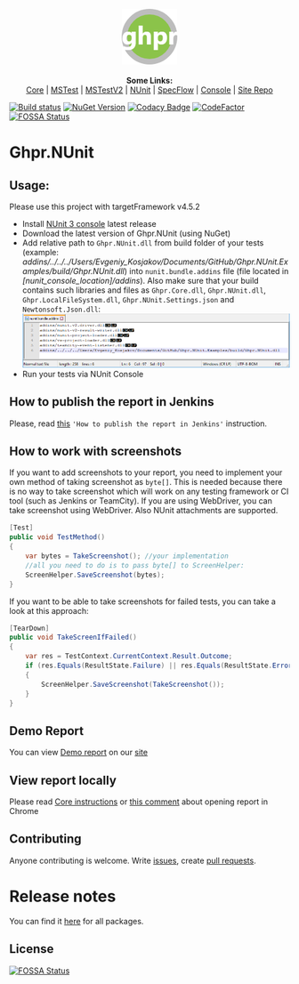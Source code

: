 <p align="center">
  <a href="https://ghpreporter.github.io/"><img src="https://github.com/GHPReporter/GHPReporter.github.io/blob/master/img/logo-small.png?raw=true" alt="Project icon"></a>
  <br><br>
  <b>Some Links:</b><br>
  <a href="https://github.com/GHPReporter/Ghpr.Core">Core</a> |
  <a href="https://github.com/GHPReporter/Ghpr.MSTest">MSTest</a> |
  <a href="https://github.com/GHPReporter/Ghpr.MSTestV2">MSTestV2</a> |
  <a href="https://github.com/GHPReporter/Ghpr.NUnit">NUnit</a> |
  <a href="https://github.com/GHPReporter/Ghpr.SpecFlow">SpecFlow</a> |
  <a href="https://github.com/GHPReporter/Ghpr.Console">Console</a> |
  <a href="https://github.com/GHPReporter/GHPReporter.github.io/">Site Repo</a>
</p>

[![Build status](https://ci.appveyor.com/api/projects/status/edl1eag5luk5v4xs?svg=true)](https://ci.appveyor.com/project/elv1s42/ghpr-nunit)
[![NuGet Version](https://img.shields.io/nuget/v/Ghpr.NUnit.svg)](https://www.nuget.org/packages/Ghpr.NUnit)
[![Codacy Badge](https://api.codacy.com/project/badge/Grade/dcdcf3b7866242fba326fb9aa47871b3)](https://www.codacy.com/app/GHPReporter/Ghpr.NUnit?utm_source=github.com&amp;utm_medium=referral&amp;utm_content=GHPReporter/Ghpr.NUnit&amp;utm_campaign=Badge_Grade)
[![CodeFactor](https://www.codefactor.io/repository/github/ghpreporter/ghpr.nunit/badge)](https://www.codefactor.io/repository/github/ghpreporter/ghpr.nunit)
[![FOSSA Status](https://app.fossa.io/api/projects/git%2Bgithub.com%2FGHPReporter%2FGhpr.NUnit.svg?type=shield)](https://app.fossa.io/projects/git%2Bgithub.com%2FGHPReporter%2FGhpr.NUnit?ref=badge_shield)

# Ghpr.NUnit

## Usage:
Please use this project with targetFramework v4.5.2

 - Install [NUnit 3 console](https://github.com/nunit/nunit-console/releases) latest release
 - Download the latest version of Ghpr.NUnit (using NuGet)
 - Add relative path to `Ghpr.NUnit.dll` from build folder of your tests (example: _addins/../../../Users/Evgeniy_Kosjakov/Documents/GitHub/Ghpr.NUnit.Examples/build/Ghpr.NUnit.dll_) into `nunit.bundle.addins` file (file located in *[nunit_console_location]/addins*). Also make sure that your build contains such libraries and files  as `Ghpr.Core.dll`, `Ghpr.NUnit.dll`, `Ghpr.LocalFileSystem.dll`, `Ghpr.NUnit.Settings.json` and `Newtonsoft.Json.dll`: <img src="https://github.com/GHPReporter/Ghpr.NUnit/blob/master/nunit.png?raw=true" alt="Project icon">
 - Run your tests via NUnit Console
 
## How to publish the report in Jenkins

Please, read [this](https://github.com/GHPReporter/Ghpr.Core#how-to-publish-the-report-in-jenkins) `'How to publish the report in Jenkins'` instruction.

## How to work with screenshots

If you want to add screenshots to your report, you need to implement your own method of taking screenshot as `byte[]`. This is needed because there is no way to take screenshot which will work on any testing framework or CI tool (such as Jenkins or TeamCity). If you are using WebDriver, you can take screenshot using WebDriver. Also NUnit attachments are supported. 

```csharp
[Test]
public void TestMethod()
{
    var bytes = TakeScreenshot(); //your implementation
    //all you need to do is to pass byte[] to ScreenHelper:
    ScreenHelper.SaveScreenshot(bytes);
}
```
If you want to be able to take screenshots for failed tests, you can take a look at this approach:

```csharp
[TearDown]
public void TakeScreenIfFailed()
{
    var res = TestContext.CurrentContext.Result.Outcome;
    if (res.Equals(ResultState.Failure) || res.Equals(ResultState.Error))
    {
        ScreenHelper.SaveScreenshot(TakeScreenshot());
    }
}
```

## Demo Report

You can view [Demo report](http://ghpreporter.github.io/report/) on our [site](http://ghpreporter.github.io/)

## View report locally

Please read [Core instructions](https://github.com/GHPReporter/Ghpr.Core#view-report-locally) or [this comment](https://github.com/GHPReporter/Ghpr.NUnit/issues/16#issuecomment-291445978) about opening report in Chrome

## Contributing

Anyone contributing is welcome. Write [issues](https://github.com/GHPReporter/Ghpr.NUnit/issues), create [pull requests](https://github.com/GHPReporter/Ghpr.NUnit/pulls).

# Release notes

You can find it [here](https://github.com/GHPReporter/Ghpr.Core/blob/master/RELEASE_NOTES.md) for all packages.


## License
[![FOSSA Status](https://app.fossa.io/api/projects/git%2Bgithub.com%2FGHPReporter%2FGhpr.NUnit.svg?type=large)](https://app.fossa.io/projects/git%2Bgithub.com%2FGHPReporter%2FGhpr.NUnit?ref=badge_large)
